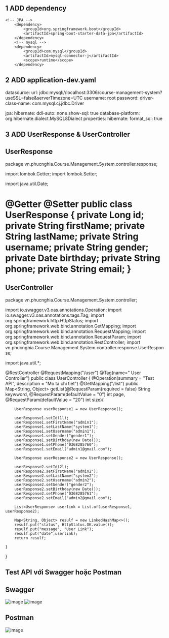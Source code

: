 ## 1 ADD dependency
    <!-- JPA -->
		<dependency>
			<groupId>org.springframework.boot</groupId>
			<artifactId>spring-boot-starter-data-jpa</artifactId>
		</dependency>
		<!-- mysql -->
		<dependency>
			<groupId>com.mysql</groupId>
			<artifactId>mysql-connector-j</artifactId>
			<scope>runtime</scope>
		</dependency>
## 2 ADD application-dev.yaml
  datasource:
    url: jdbc:mysql://localhost:3306/course-management-system?useSSL=false&serverTimezone=UTC
    username: root
    password:
    driver-class-name: com.mysql.cj.jdbc.Driver

  jpa:
    hibernate:
      ddl-auto: none
    show-sql: true
    database-platform: org.hibernate.dialect.MySQL8Dialect
    properties:
      hibernate:
        format_sql: true
## 3 ADD UserResponse & UserController
  ## UserResponse
package vn.phucnghia.Course.Management.System.controller.response;

import lombok.Getter;
import lombok.Setter;

import java.util.Date;

@Getter
@Setter
public class UserResponse {
    private Long id;
    private String firstName;
    private String lastName;
    private  String username;
    private String gender;
    private Date birthday;
    private String phone;
    private String email;
}
==================================================================
  ## UserController
package vn.phucnghia.Course.Management.System.controller;

import io.swagger.v3.oas.annotations.Operation;
import io.swagger.v3.oas.annotations.tags.Tag;
import org.springframework.http.HttpStatus;
import org.springframework.web.bind.annotation.GetMapping;
import org.springframework.web.bind.annotation.RequestMapping;
import org.springframework.web.bind.annotation.RequestParam;
import org.springframework.web.bind.annotation.RestController;
import vn.phucnghia.Course.Management.System.controller.response.UserResponse;

import java.util.*;

@RestController
@RequestMapping("/user")
@Tag(name=" User Controller")
public class UserController {
    @Operation(summary = "Test API", description = "Mo ta chi tiet")
    @GetMapping("/list")
    public Map<String, Object> getList(@RequestParam(required = false) String keywword,
                                      @RequestParam(defaultValue = "0") int page,
                                      @RequestParam(defaultValue = "20") int size){

        UserResponse userResponse1 = new UserResponse();

        userResponse1.setId(1l);
        userResponse1.setFirstName("admin1");
        userResponse1.setLastName("system1");
        userResponse1.setUsername("admin1");
        userResponse1.setGender("gender1");
        userResponse1.setBirthday(new Date());
        userResponse1.setPhone("0368285760");
        userResponse1.setEmail("admin1@gmail.com");

        UserResponse userResponse2 = new UserResponse();

        userResponse2.setId(2l);
        userResponse2.setFirstName("admin2");
        userResponse2.setLastName("system2");
        userResponse2.setUsername("admin2");
        userResponse2.setGender("gender2");
        userResponse2.setBirthday(new Date());
        userResponse2.setPhone("0368285761");
        userResponse2.setEmail("admin2@gmail.com");

        List<UserResponse> userlink = List.of(userResponse1, userResponse2);

        Map<String, Object> resulf = new LinkedHashMap<>();
        resulf.put("status", HttpStatus.OK.value());
        resulf.put("message", "User Link");
        resulf.put("date",userlink);
        return resulf;

    }
}
## Test API với Swagger hoặc Postman
  ## Swagger
![image](https://github.com/user-attachments/assets/6cd51149-45b6-49bb-8426-c99735f61cd5)
![image](https://github.com/user-attachments/assets/501c8e10-397d-44aa-8a0d-f9b8dda5e50f)
  ## Postman
![image](https://github.com/user-attachments/assets/ad22f7f3-7acf-4d05-bc05-65abe0c8f46c)





